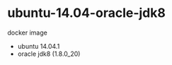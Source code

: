 ubuntu-14.04-oracle-jdk8
========================

docker image 

- ubuntu 14.04.1
- oracle jdk8 (1.8.0_20)

